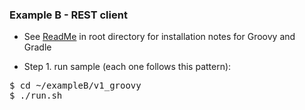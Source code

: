 
### Example B - REST client

* See [ReadMe](http://bit.ly/20knOM8) in root directory for installation notes for Groovy and Gradle

* Step 1. run sample (each one follows this pattern):

<pre>
$ cd ~/exampleB/v1_groovy
$ ./run.sh
</pre>
